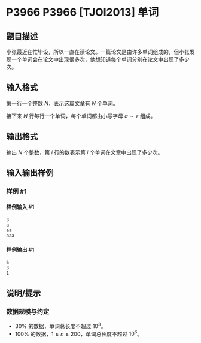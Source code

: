 # P3966 P3966 [TJOI2013] 单词

## 题目描述

小张最近在忙毕设，所以一直在读论文。一篇论文是由许多单词组成的，但小张发现一个单词会在论文中出现很多次，他想知道每个单词分别在论文中出现了多少次。

## 输入格式

第一行一个整数 $N$，表示这篇文章有 $N$ 个单词。

接下来 $N$ 行每行一个单词，每个单词都由小写字母 $a\sim z$ 组成。

## 输出格式

输出 $N$ 个整数，第 $i$ 行的数表示第 $i$ 个单词在文章中出现了多少次。

## 输入输出样例

### 样例 #1

#### 样例输入 #1

```
3
a
aa
aaa
```

#### 样例输出 #1

```
6
3
1
```

## 说明/提示

### 数据规模与约定

- $30\%$ 的数据，单词总长度不超过 $10^3$。
- $100\%$ 的数据，$1 \leq n \leq 200$，单词总长度不超过 $10^6$。
